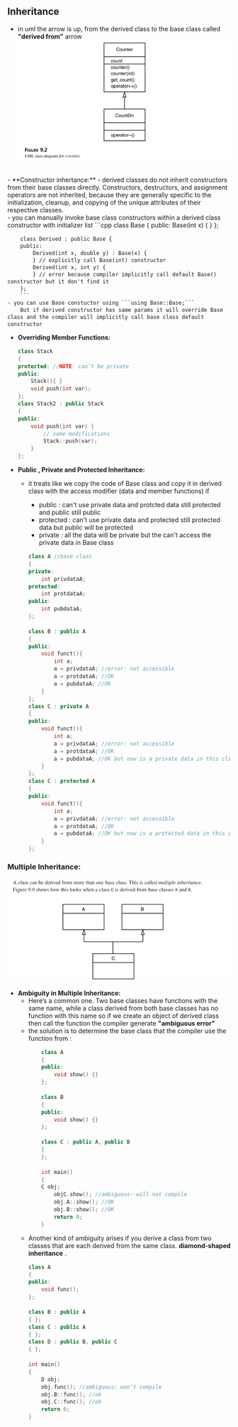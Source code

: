 ## Inheritance
- in uml the arrow is up, from the derived class to the base class called **"derived from"** arrow
    ![alt text](image.png)
<br>
- **Constructor inhertance:**
    - derived classes do not inherit constructors from their base classes directly. Constructors, destructors, and assignment operators are not inherited, because they are generally specific to the initialization, cleanup, and copying of the unique attributes of their respective classes.
    <br>
    - you can manually invoke base class constructors within a derived class constructor with initializer list 
        ```cpp
        class Base {
        public:
            Base(int x) {
            }
        };

        class Derived : public Base {
        public:
            Derived(int x, double y) : Base(x) {
            } // explicitly call Base(int) constructor 
            Derived(int x, int y) {
            } // error because compiler implicitly call default Base() constructor but it don't find it
        };
        ```
    - you can use Base constuctor using ```using Base::Base;```
        But if derived constructor has same params it will override Base class and the compiler will implicitly call base class default constructor
- **Overriding Member Functions:**
    ```cpp
    class Stack
    {
    protected: //NOTE: can’t be private
    public:
        Stack(){ } 
        void push(int var);
    };
    class Stack2 : public Stack
    {
    public:
        void push(int var) { 
            // some modifications
            Stack::push(var); 
        }
    };
    ```
- **Public , Private and Protected Inheritance:**
    - it treats like we copy the code of Base class and copy it in derived class with the access modifier (data and member functions) if 
        - public : can't use private data and protcted data still protected and public still public
        - protected : can't use private data and protected still protected data but public will be protected 
        - private : all the data will be private but the can't access the private data in Base class

        ```cpp
        class A //base class
        {
        private:
            int privdataA;
        protected: 
            int protdataA;
        public:
            int pubdataA;
        };

        class B : public A 
        {
        public:
            void funct(){
                int a;
                a = privdataA; //error: not accessible
                a = protdataA; //OK
                a = pubdataA; //OK
            }
        };
        class C : private A
        {
        public:
            void funct(){
                int a;
                a = privdataA; //error: not accessible
                a = protdataA; //OK
                a = pubdataA; //OK but now is a private data in this class so if i derived from it i can't use this data
            }
        };
        class C : protected A
        {
        public:
            void funct(){
                int a;
                a = privdataA; //error: not accessible
                a = protdataA; //OK
                a = pubdataA; //OK but now is a protected data in this class so if i derived from it i can use it but i can't use it outside this class
            }
        };
        ```

### Multiple Inheritance:
![alt text](image-2.png)
- **Ambiguity in Multiple Inheritance:**
    - Here’s a common one. Two base classes have functions with the same name, while a class derived from both base classes has no function with this name so if we create an object of derived class then call the function the compiler generate **"ambiguous error"**
    - the solution is to determine the base class that the compiler use the function from :
        ```cpp
            class A
            {
            public:
                void show() {}
            };

            class B
            {
            public:
                void show() {}
            };

            class C : public A, public B
            {
            };

            int main()
            {
            C obj; 
                objC.show(); //ambiguous--will not compile
                obj.A::show(); //OK
                obj.B::show(); //OK
                return 0;
            }
        ```
    - Another kind of ambiguity arises if you derive a class from two classes that are each derived from the same class. **diamond-shaped inheritance** .
        ```cpp
        class A
        {
        public:
            void func(); 
        };

        class B : public A
        { };
        class C : public A
        { };
        class D : public B, public C
        { };

        int main()
        {
            D obj;
            obj.func(); //ambiguous: won’t compile
            obj.B::func(); //ok
            obj.C::func(); //ok
            return 0;
        }
        ```


